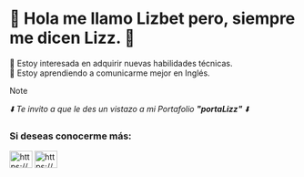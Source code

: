 # 👋 Hola me llamo Lizbet pero, siempre me dicen Lizz. 💚  #

👀 Estoy interesada en adquirir nuevas habilidades técnicas.  
🌱 Estoy aprendiendo a comunicarme mejor en Inglés.  

> [!NOTE]
>_⬇️ Te invito a que le des un vistazo a mi Portafolio **"portaLizz"** ⬇️_ </h3>

<h3 align="left">Si deseas conocerme más:</h3>
<p align="left">
<a href="https://www.linkedin.com/in/lizbetvillasenorvinagre-lizz/" target="blank"><img align="center"
src="https://raw.githubusercontent.com/rahuldkjain/github-profile-readme-generator/master/src/images/icons/Social/linked-in-alt.svg" alt="https://www.linkedin.com/in/lizbetvillasenorvinagre-lizz/" height="30" width="40" /></a>
<a href="https://x.com/liz_villasenor?t=8PouQ_MCQeD4nbR8ylM5eQ&s=08" target="blank"><img align="center"<img align="center"
src="https://about.twitter.com/content/dam/about-twitter/x/brand-toolkit/logo-black.png.twimg.1920.png" alt="https://x.com/liz_villasenor?t=8PouQ_MCQeD4nbR8ylM5eQ&s=08" height="30" width="40" /></a>
</p>      
</p> 
<!---
LizzVillasenorV/LizzVillasenorV is a ✨ special ✨ repository because its `README.md` (this file) appears on your GitHub profile.
You can click the Preview link to take a look at your changes.
--->
